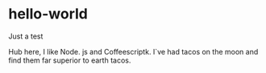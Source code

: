 # hello-world
Just a test

Hub here, I like Node. js and Coffeescriptk.
I`ve had tacos on the moon and find them far superior to earth tacos.

